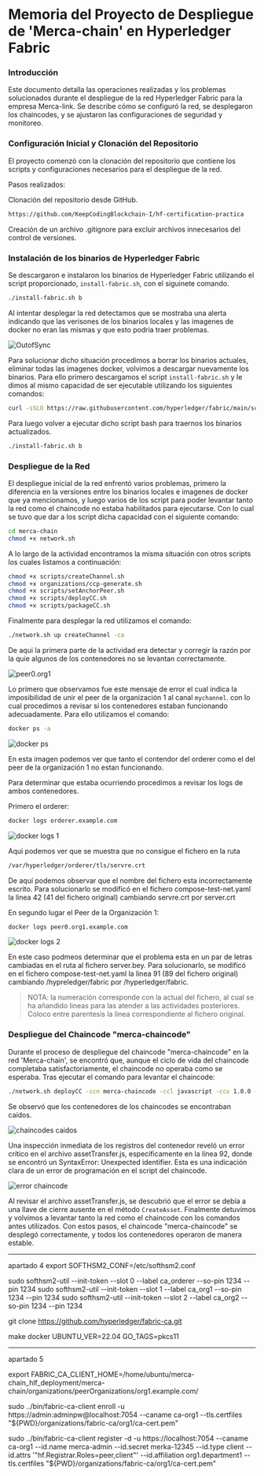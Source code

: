 # Memoria del Proyecto de Despliegue de 'Merca-chain' en Hyperledger Fabric

### Introducción
Este documento detalla las operaciones realizadas y los problemas solucionados durante el despliegue de la red Hyperledger Fabric para la empresa Merca-link. Se describe cómo se configuró la red, se desplegaron los chaincodes, y se ajustaron las configuraciones de seguridad y monitoreo.

### Configuración Inicial y Clonación del Repositorio
El proyecto comenzó con la clonación del repositorio que contiene los scripts y configuraciones necesarios para el despliegue de la red.

Pasos realizados:

Clonación del repositorio desde GitHub.
```bash 
https://github.com/KeepCodingBlockchain-I/hf-certification-practica
```

Creación de un archivo .gitignore para excluir archivos innecesarios del control de versiones.

### Instalación de los binarios de Hyperledger Fabric
Se descargaron e instalaron los binarios de Hyperledger Fabric utilizando el script proporcionado, `install-fabric.sh`, con el siguinete comando.

```bash 
./install-fabric.sh b
```

Al intentar desplegar la red detectamos que se mostraba una alerta indicando que las verisones de los binarios locales y las imagenes de docker no eran las mismas y que esto podria traer problemas.

![OutofSync](img/hlf01.png)

Para solucionar dicho situación procedimos a borrar los binarios actuales, eliminar todas las imagenes docker, volvimos a descargar nuevamente los binarios. Para ello primero descargamos el script `install-fabric.sh` y le dimos al mismo capacidad de ser ejecutable utilizando los siguientes comandos: 
```bash 
curl -sSLO https://raw.githubusercontent.com/hyperledger/fabric/main/scripts/install-fabric.sh && chmod +x install-fabric.sh
```
Para luego volver a ejecutar dicho script bash para traernos los binarios actualizados.
```bash 
./install-fabric.sh b
```

### Despliegue de la Red
El despliegue inicial de la red enfrentó varios problemas, primero la diferencia en la versiones entre los binarios locales e imagenes de docker que ya mencionamos, y luego varios de los script para poder levantar tanto la red como el chaincode no estaba habilitados para ejecutarse. Con lo cual se tuvo que dar a los script dicha capacidad con el siguiente comando:
```bash 
cd merca-chain
chmod +x network.sh
```
A lo largo de la actividad encontramos la misma situación con otros scripts los cuales listamos a continuación:
```bash 
chmod +x scripts/createChannel.sh 
chmod +x organizations/ccp-generate.sh
chmod +x scripts/setAnchorPeer.sh 
chmod +x scripts/deployCC.sh
chmod +x scripts/packageCC.sh
```
Finalmente para desplegar la red utilizamos el comando:
```bash 
./network.sh up createChannel -ca
```

De aqui la primera parte de la actividad era detectar y corregir la razón por la quie algunos de los contenedores no se levantan correctamente.

![peer0.org1](img/hlf02.png)

Lo primero que observamos fue este mensaje de error el cual indica la imposibilidad de unir el peer de la organización 1 al canal `mychannel`. con lo cual procedimos a revisar si los contenedores estaban funcionando adecuadamente. Para ello utilizamos el comando:
```bash 
docker ps -a
```
![docker ps](img/hlf03.png)

En esta imagen podemos ver que tanto el contendor del orderer como el del peer de la organización 1 no estan funcionando. 

Para determinar que estaba ocurriendo procedimos a revisar los logs de ambos contenedores. 

Primero el orderer:
```bash 
docker logs orderer.example.com
```
![docker logs 1](img/hlf04.png)

Aqui podemos ver que se muestra que no consigue el fichero en la ruta
```bash
/var/hyperledger/orderer/tls/servre.crt
```
De aquí podemos observar que el nombre del fichero esta incorrectamente escrito. Para solucionarlo se modificó en el fichero compose-test-net.yaml la linea 42 (41 del fichero original) cambiando servre.crt por server.crt

En segundo lugar el Peer de la Organización 1:
```bash 
docker logs peer0.org1.example.com
```
![docker logs 2](img/hlf05.png)

En este caso podmeos determinar que el problema esta en un par de letras cambiadas en el ruta al fichero server.bey. Para solucionarlo, se modificó en el fichero compose-test-net.yaml la linea 91 (89 del fichero original) cambiando /hypreledger/fabric por /hyperledger/fabric.

> NOTA: la numeración corresponde con la actual del fichero, al cual se ha añandido lineas para las atender a las actividades posteriores. Coloco entre parentesis la linea correspondiente al fichero original.

### Despliegue del Chaincode "merca-chaincode"
Durante el proceso de despliegue del chaincode "merca-chaincode" en la red 'Merca-chain', se encontró que, aunque el ciclo de vida del chaincode completaba satisfactoriamente, el chaincode no operaba como se esperaba. Tras ejecutar el comando para levantar el chaincode:

```bash 
./network.sh deployCC -ccn merca-chaincode -ccl javascript -ccv 1.0.0 -ccp ../merca-chaincode
```
Se observó que los contenedores de los chaincodes se encontraban caídos. 

![chaincodes caidos](img/hlf06.png)

Una inspección inmediata de los registros del contenedor reveló un error crítico en el archivo assetTransfer.js, específicamente en la línea 92, donde se encontró un SyntaxError: Unexpected identifier. Esta es una indicación clara de un error de programación en el script del chaincode.

![error chaincode](img/hlf07.png)

Al revisar el archivo assetTransfer.js, se descubrió que el error se debía a una llave de cierre ausente en el método `CreateAsset`.
Finalmente detuvimos y volvimos a levantar tanto la red como el chaincode con los comandos antes utilizados. Con estos pasos, el chaincode "merca-chaincode" se desplegó correctamente, y todos los contenedores operaron de manera estable.



-----------------------------------------------------------
apartado 4
export SOFTHSM2_CONF=/etc/softhsm2.conf

sudo softhsm2-util --init-token --slot 0 --label ca_orderer --so-pin 1234 --pin 1234
sudo softhsm2-util --init-token --slot 1 --label ca_org1 --so-pin 1234 --pin 1234
sudo softhsm2-util --init-token --slot 2 --label ca_org2 --so-pin 1234 --pin 1234

git clone https://github.com/hyperledger/fabric-ca.git

make docker UBUNTU_VER=22.04 GO_TAGS=pkcs11

------------------------------------------------------------
apartado 5

export FABRIC_CA_CLIENT_HOME=/home/ubuntu/merca-chain_hlf_deployment/merca-chain/organizations/peerOrganizations/org1.example.com/

sudo ../bin/fabric-ca-client enroll -u https://admin:adminpw@localhost:7054 --caname ca-org1 --tls.certfiles "${PWD}/organizations/fabric-ca/org1/ca-cert.pem"

sudo ../bin/fabric-ca-client register -d -u https://localhost:7054 --caname ca-org1 --id.name merca-admin --id.secret merka-12345 --id.type client --id.attrs '"hf.Registrar.Roles=peer,client"' --id.affiliation org1.department1 --tls.certfiles "${PWD}/organizations/fabric-ca/org1/ca-cert.pem"